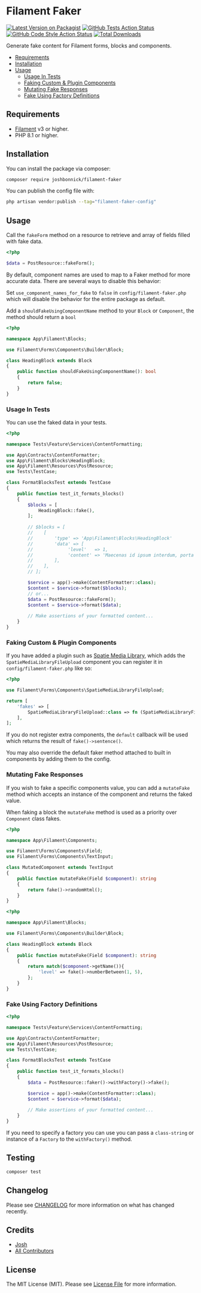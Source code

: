 # Filament Faker

[![Latest Version on Packagist](https://img.shields.io/packagist/v/joshbonnick/filament-faker.svg?style=flat-square)](https://packagist.org/packages/joshbonnick/filament-block-faker)
[![GitHub Tests Action Status](https://img.shields.io/github/actions/workflow/status/joshbonnick/filament-faker/run-tests.yml?branch=main&label=tests&style=flat-square)](https://github.com/joshbonnick/filament-block-faker/actions?query=workflow%3Arun-tests+branch%3Amain)
[![GitHub Code Style Action Status](https://img.shields.io/github/actions/workflow/status/joshbonnick/filament-faker/fix-php-code-style-issues.yml?branch=main&label=code%20style&style=flat-square)](https://github.com/joshbonnick/filament-faker/actions?query=workflow%3A"Fix+PHP+code+style+issues"+branch%3Amain)
[![Total Downloads](https://img.shields.io/packagist/dt/joshbonnick/filament-faker.svg?style=flat-square)](https://packagist.org/packages/joshbonnick/filament-block-faker)

Generate fake content for Filament forms, blocks and components.

<!-- TOC -->
* [Requirements](#requirements)
* [Installation](#installation)
* [Usage](#usage)
  * [Usage In Tests](#usage-in-tests)
  * [Faking Custom & Plugin Components](#faking-custom--plugin-components)
  * [Mutating Fake Responses](#mutating-fake-responses)
  * [Fake Using Factory Definitions](#fake-using-factory-definitions)
<!-- TOC -->

## Requirements

- [Filament](https://github.com/filamentphp/filament) v3 or higher.
- PHP 8.1 or higher.

## Installation

You can install the package via composer:

```bash
composer require joshbonnick/filament-faker
```

You can publish the config file with:

```bash
php artisan vendor:publish --tag="filament-faker-config"
```

## Usage

Call the `fakeForm` method on a resource to retrieve and array of fields filled with fake data.

```php
<?php

$data = PostResource::fakeForm();
```

By default, component names are used to map to a Faker method for more accurate data. There are several ways to disable
this behavior:

Set `use_component_names_for_fake` to `false` in `config/filament-faker.php` which will disable the behavior for
the entire package as default.

Add a `shouldFakeUsingComponentName` method to your `Block` or `Component`, the method should return a `bool`

```php
<?php

namespace App\Filament\Blocks;

use Filament\Forms\Components\Builder\Block;

class HeadingBlock extends Block
{
    public function shouldFakeUsingComponentName(): bool
    {
        return false;
    }
}
```

### Usage In Tests

You can use the faked data in your tests.

```php
<?php

namespace Tests\Feature\Services\ContentFormatting;

use App\Contracts\ContentFormatter;
use App\Filament\Blocks\HeadingBlock;
use App\Filament\Resources\PostResource;
use Tests\TestCase;

class FormatBlocksTest extends TestCase
{
    public function test_it_formats_blocks()
    {
        $blocks = [
            HeadingBlock::fake(),
        ];
        
        // $blocks = [
        //    [
        //        'type' => 'App\Filament\Blocks\HeadingBlock'
        //        'data' => [
        //             'level'   => 1,
        //             'content' => 'Maecenas id ipsum interdum, porta diam in, molestie est.',
        //        ],
        //    ],
        // ];

        $service = app()->make(ContentFormatter::class);
        $content = $service->format($blocks);
        // or...
        $data = PostResource::fakeForm();
        $content = $service->format($data);
        
        // Make assertions of your formatted content...
    }
}
```

### Faking Custom & Plugin Components

If you have added a plugin such as [Spatie Media Library](https://filamentphp.com/plugins/filament-spatie-media-library),
which adds the `SpatieMediaLibraryFileUpload` component you can register it in `config/filament-faker.php` like so:

```php
<?php

use Filament\Forms\Components\SpatieMediaLibraryFileUpload;

return [
    'fakes' => [
        SpatieMediaLibraryFileUpload::class => fn (SpatieMediaLibraryFileUpload $component) => fake()->imageUrl(),
    ],
];
```

If you do not register extra components, the `default` callback will be used which returns the result of
`fake()->sentence()`.

You may also override the default faker method attached to built in components by adding them to the config.

### Mutating Fake Responses

If you wish to fake a specific components value, you can add a `mutateFake` method which accepts an instance of
the component and returns the faked value.

When faking a block the `mutateFake` method is used as a priority over `Component` class fakes.

```php
<?php

namespace App\Filament\Components;

use Filament\Forms\Components\Field;
use Filament\Forms\Components\TextInput;

class MutatedComponent extends TextInput
{
    public function mutateFake(Field $component): string
    {
        return fake()->randomHtml();
    }
}
```
```php
<?php

namespace App\Filament\Blocks;

use Filament\Forms\Components\Builder\Block;

class HeadingBlock extends Block
{
    public function mutateFake(Field $component): string
    {
        return match($component->getName()){
            'level' => fake()->numberBetween(1, 5),
        };
    }
}
```

### Fake Using Factory Definitions
```php
<?php

namespace Tests\Feature\Services\ContentFormatting;

use App\Contracts\ContentFormatter;
use App\Filament\Resources\PostResource;
use Tests\TestCase;

class FormatBlocksTest extends TestCase
{
    public function test_it_formats_blocks()
    {
        $data = PostResource::faker()->withFactory()->fake();

        $service = app()->make(ContentFormatter::class);
        $content = $service->format($data);
        
        // Make assertions of your formatted content...
    }
}
```

If you need to specify a factory you can use you can pass a `class-string` or instance of a `Factory` to the `withFactory()` method.


## Testing

```bash
composer test
```

## Changelog

Please see [CHANGELOG](CHANGELOG.md) for more information on what has changed recently.

## Credits

- [Josh](https://github.com/joshbonnick)
- [All Contributors](../../contributors)

## License

The MIT License (MIT). Please see [License File](LICENSE.md) for more information.
